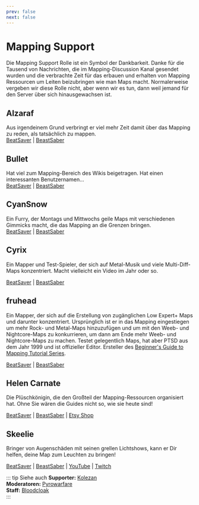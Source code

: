 ```yaml
---
prev: false
next: false
---
```


# Mapping Support

Die Mapping Support Rolle ist ein Symbol der Dankbarkeit. Danke für die Tausend von Nachrichten, die im Mapping-Discussion Kanal gesendet wurden und die verbrachte Zeit für das erbauen und erhalten von Mapping Ressourcen um Leiten beizubringen wie man Maps macht. Normalerweise vergeben wir diese Rolle nicht, aber wenn wir es tun, dann weil jemand für den Server über sich hinausgewachsen ist.

## Alzaraf

Aus irgendeinem Grund verbringt er viel mehr Zeit damit über das Mapping zu reden, als tatsächlich zu mappen.  
[BeatSaver](https://beatsaver.com/uploader/5cff0b7798cc5a672c855ce3) | [BeastSaber](https://bsaber.com/members/alzaraf/)

## Bullet

Hat viel zum Mapping-Bereich des Wikis beigetragen. Hat einen interessanten Benutzernamen...  
[BeatSaver](https://beatsaver.com/uploader/5e84a9933f476a000645dd88) | [BeastSaber](https://bsaber.com/members/xace1337manx/)

## CyanSnow

Ein Furry, der Montags und Mittwochs geile Maps mit verschiedenen Gimmicks macht, die das Mapping an die Grenzen bringen.  
[BeatSaver](https://beatsaver.com/uploader/5cff0b7698cc5a672c8543ac) | [BeastSaber](https://bsaber.com/members/cyansnow/)

## Cyrix

Ein Mapper und Test-Spieler, der sich auf Metal-Musik und viele Multi-Diff-Maps konzentriert. Macht vielleicht ein Video im Jahr oder so.

[BeatSaver](https://beatsaver.com/uploader/5eb6eb9a7abb000006c85add) | [BeastSaber](https://bsaber.com/members/cyrix/)

## fruhead

Ein Mapper, der sich auf die Erstellung von zugänglichen Low Expert+ Maps und darunter konzentriert. Ursprünglich ist er in das Mapping eingestiegen um mehr Rock- und Metal-Maps hinzuzufügen und um mit den Weeb- und Nightcore-Maps zu konkurrieren, um dann am Ende mehr Weeb- und Nightcore-Maps zu machen. Testet gelegentlich Maps, hat aber PTSD aus dem Jahr 1999 und ist offizieller Editor. Ersteller des [Beginner's Guide to Mapping Tutorial Series](https://www.youtube.com/playlist?list=PL5F3WJ0s0nscdpqiWlOpM_4tJcF-CnWbm).

[BeatSaver](https://beatsaver.com/uploader/5cff0b7598cc5a672c852683) | [BeastSaber](https://bsaber.com/members/fruhead/)

## Helen Carnate

Die Plüschkönigin, die den Großteil der Mapping-Ressourcen organisiert hat. Ohne Sie wären die Guides nicht so, wie sie heute sind!

[BeatSaver](https://beatsaver.com/uploader/5cff0b7798cc5a672c8553d2) | [BeastSaber](https://bsaber.com/members/helencarnate/) | [Etsy Shop](https://www.etsy.com/shop/HelenCarnateDesigns)

## Skeelie

Bringer von Augenschäden mit seinen grellen Lichtshows, kann er Dir helfen, deine Map zum Leuchten zu bringen!

[BeatSaver](https://beatsaver.com/uploader/5cff0b7698cc5a672c85507f) | [BeastSaber](https://bsaber.com/members/skeelie/) | [YouTube](https://www.youtube.com/user/xSkeelie) | [Twitch](https://www.twitch.tv/skeelie)

::: tip Siehe auch
**Supporter:** [Kolezan](./supports.md#kolezan)  
**Moderatoren:** [Pyrowarfare](./moderators.md#pyrowarfare)  
**Staff:** [Bloodcloak](./staff.md#bloodcloak)  
:::
